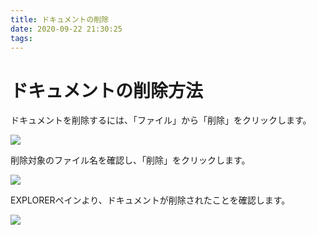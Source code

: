 ```yaml
---
title: ドキュメントの削除
date: 2020-09-22 21:30:25
tags:
---
```


# ドキュメントの削除方法

ドキュメントを削除するには、「ファイル」から「削除」をクリックします。

![](/img/2020-09-23-00-43-20.png)

削除対象のファイル名を確認し、「削除」をクリックします。

![](/img/2020-09-23-00-45-28.png)

EXPLORERペインより、ドキュメントが削除されたことを確認します。

![](/img/2020-09-23-00-46-43.png)